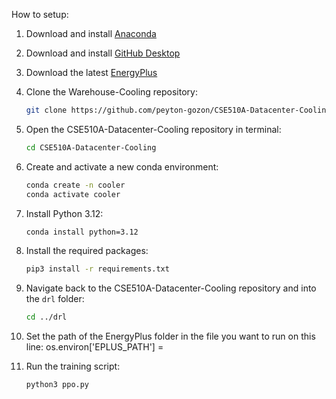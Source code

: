 How to setup:

1. Download and install [Anaconda](https://www.anaconda.com/products/distribution)
2. Download and install [GitHub Desktop](https://desktop.github.com/)
3. Download the latest [EnergyPlus](https://energyplus.net/downloads)
4. Clone the Warehouse-Cooling repository:
    ```sh
    git clone https://github.com/peyton-gozon/CSE510A-Datacenter-Cooling
    ```
5. Open the CSE510A-Datacenter-Cooling repository in terminal:
    ```sh
    cd CSE510A-Datacenter-Cooling
    ```
6. Create and activate a new conda environment:
    ```sh
    conda create -n cooler
    conda activate cooler
    ```
7. Install Python 3.12:
    ```sh
    conda install python=3.12
    ```
8. Install the required packages:
    ```sh
    pip3 install -r requirements.txt
    ```
9. Navigate back to the CSE510A-Datacenter-Cooling repository and into the `drl` folder:
     ```sh
     cd ../drl
     ```
10. Set the path of the EnergyPlus folder in the file you want to run on this line: os.environ['EPLUS_PATH'] = 

11. Run the training script:
     ```sh
     python3 ppo.py
     ```
